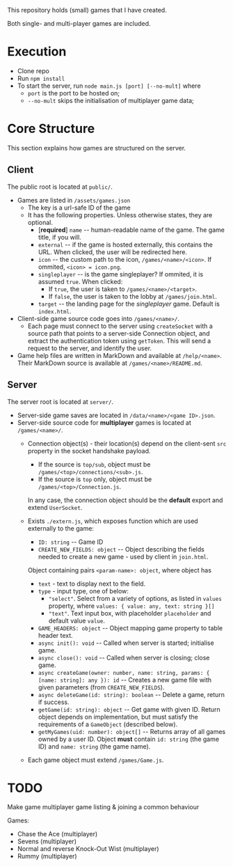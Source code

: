 This repository holds (small) games that I have created.

Both single- and multi-player games are included.

# Execution
- Clone repo
- Run `npm install`
- To start the server, run `node main.js [port] [--no-mult]` where
  - `port` is the port to be hosted on;
  - `--no-mult` skips the initialisation of multiplayer game data;

# Core Structure
This section explains how games are structured on the server.

## Client
The public root is located at `public/`.

- Games are listed in `/assets/games.json`
  - The key is a url-safe ID of the game
  - It has the following properties. Unless otherwise states, they are optional.
    - [**required**] `name` -- human-readable name of the game. The game title, if you will.
    - `external` -- if the game is hosted externally, this contains the URL. When clicked, the user will be redirected here.
    - `icon` -- the custom path to the icon, `/games/<name>/<icon>`. If ommited, `<icon> = icon.png`.
    - `singleplayer` -- is the game singleplayer? If ommited, it is assumed `true`. When clicked:
      - If `true`, the user is taken to `/games/<name>/<target>`.
      - If `false`, the user is taken to the lobby at `/games/join.html`.
    - `target` -- the landing page for the *singleplayer* game. Default is `index.html`.
- Client-side game source code goes into `/games/<name>/`.
  - Each page must connect to the server using `createSocket` with a source path that points to a server-side Connection object, and extract the authentication token using `getToken`. This will send a request to the server, and identify the user.
- Game help files are written in MarkDown and available at `/help/<name>`. Their MarkDown source is available at `/games/<name>/README.md`.

## Server
The server root is located at `server/`.

- Server-side game saves are located in `/data/<name>/<game ID>.json`.
- Server-side source code for **multiplayer** games is located at `/games/<name>/`.
  - Connection object(s) - their location(s) depend on the client-sent `src` property in the socket handshake payload.
    - If the source is `top/sub`, object must be `/games/<top>/connections/<sub>.js`.
    - If the source is `top` only, object must be `/games/<top>/Connection.js`.

    In any case, the connection object should be the **default** export and extend `UserSocket`.
  - Exists `./extern.js`, which exposes function which are used externally to the game:
    - `ID: string` -- Game ID
    - `CREATE_NEW_FIELDS: object` -- Object describing the fields needed to create a new game - used by client in `join.html`.

    Object containing pairs `<param-name>: object`, where object has
    - `text` - text to display next to the field.
    - `type` - input type, one of below:
      - `"select"`. Select from a variety of options, as listed in `values` property, where `values: { value: any, text: string }[]`
      - `"text"`. Text input box, with placeholder `placeholder` and default value `value`.
    - `GAME_HEADERS: object` -- Object mapping game property to table header text.
    - `async init(): void` -- Called when server is started; initialise game.
    - `async close(): void` -- Called when server is closing; close game.
    - `async createGame(owner: number, name: string, params: { [name: string]: any }): id` -- Creates a new game file with given parameters (from `CREATE_NEW_FIELDS`).
    - `async deleteGame(id: string): boolean` -- Delete a game, return if success.
    - `getGame(id: string): object` -- Get game with given ID. Return object depends on implementation, but must satisfy the requirements of a `GameObject` (described below).
    - `getMyGames(uid: number): object[]` -- Returns array of all games owned by a user ID. Object **must** contain `id: string` (the game ID) and `name: string` (the game name).
  - Each game object must extend `/games/Game.js`.
    

# TODO
Make game multiplayer game listing & joining a common behaviour

Games:
- Chase the Ace (multiplayer)
- Sevens (multiplayer)
- Normal and reverse Knock-Out Wist (multiplayer)
- Rummy (multiplayer)